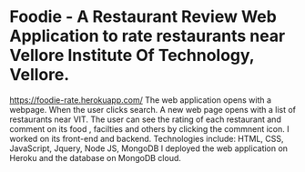 # Foodie - A Restaurant Review Web Application to rate restaurants near Vellore Institute Of Technology, Vellore.
https://foodie-rate.herokuapp.com/
The web application opens with a webpage. When the user clicks search. A new web page opens with a list of restaurants near VIT. The user can see the rating of each restaurant 
and comment on its food , facilties and others by clicking the commnent icon.
I worked on its front-end and backend. Technologies include: HTML, CSS, JavaScript, Jquery, Node JS, MongoDB
I deployed the web application on Heroku and the database on MongoDB cloud.
